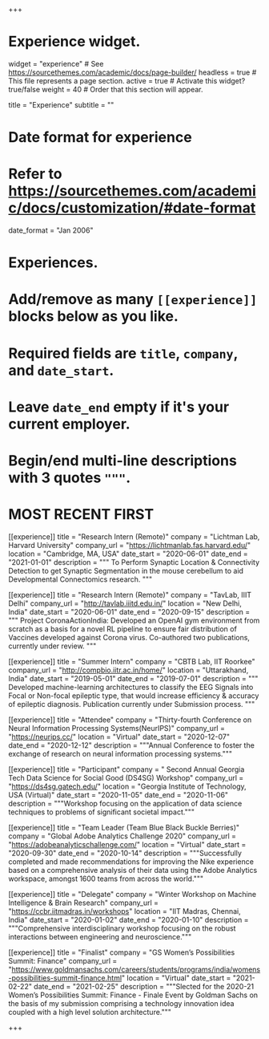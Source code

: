 +++
# Experience widget.
widget = "experience"  # See https://sourcethemes.com/academic/docs/page-builder/
headless = true  # This file represents a page section.
active = true  # Activate this widget? true/false
weight = 40  # Order that this section will appear.

title = "Experience"
subtitle = ""

# Date format for experience
#   Refer to https://sourcethemes.com/academic/docs/customization/#date-format
date_format = "Jan 2006"

# Experiences.
#   Add/remove as many `[[experience]]` blocks below as you like.
#   Required fields are `title`, `company`, and `date_start`.
#   Leave `date_end` empty if it's your current employer.
#   Begin/end multi-line descriptions with 3 quotes `"""`.
# MOST RECENT FIRST 

[[experience]]
  title = "Research Intern (Remote)"
  company = "Lichtman Lab, Harvard University"
  company_url = "https://lichtmanlab.fas.harvard.edu/"
  location = "Cambridge, MA, USA"
  date_start = "2020-06-01"
  date_end = "2021-01-01"
  description = """
  To Perform Synaptic Location & Connectivity Detection to get Synaptic Segmentation in the mouse
cerebellum to aid Developmental Connectomics research. 
  """

[[experience]]
  title = "Research Intern (Remote)"
  company = "TavLab, IIIT Delhi"
  company_url = "http://tavlab.iiitd.edu.in/"
  location = "New Delhi, India"
  date_start = "2020-06-01"
  date_end = "2020-09-15"
  description = """
  Project CoronaActionIndia: Developed an OpenAI gym environment from scratch as a basis for a novel RL pipeline to ensure
fair distribution of Vaccines developed against Corona virus. Co-authored two publications, currently under review. 
  """

[[experience]]
  title = "Summer Intern"
  company = "CBTB Lab, IIT Roorkee"
  company_url = "http://compbio.iitr.ac.in/home/"
  location = "Uttarakhand, India"
  date_start = "2019-05-01"
  date_end = "2019-07-01"
  description = """
  Developed machine-learning architectures to classify the EEG Signals into Focal or Non-focal
epileptic type, that would increase efficiency & accuracy of epileptic diagnosis. Publication currently under Submission process. 
  """

[[experience]]
  title = "Attendee"
  company = "Thirty-fourth Conference on Neural Information Processing Systems(NeurIPS)"
  company_url = "https://neurips.cc/"
  location = "Virtual"
  date_start = "2020-12-07"
  date_end = "2020-12-12"
  description = """Annual Conference to foster the exchange of research on neural information processing systems."""
  
[[experience]]
  title = "Participant"
  company = " Second Annual Georgia Tech Data Science for Social Good (DS4SG) Workshop"
  company_url = "https://ds4sg.gatech.edu/"
  location = "Georgia Institute of Technology, USA (Virtual)"
  date_start = "2020-11-05"
  date_end = "2020-11-06"
  description = """Workshop focusing on the application of data science techniques to problems of significant societal
impact."""
  
[[experience]]
  title = "Team Leader (Team Blue Black Buckle Berries)"
  company = "Global Adobe Analytics Challenge 2020"
  company_url = "https://adobeanalyticschallenge.com/"
  location = "Virtual"
  date_start = "2020-09-30"
  date_end = "2020-10-14"
  description = """Successfully completed and made recommendations for improving the Nike experience based on a
comprehensive analysis of their data using the Adobe Analytics workspace, amongst 1600 teams
from across the world."""
  
[[experience]]
  title = "Delegate"
  company = "Winter Workshop on Machine Intelligence & Brain Research"
  company_url = "https://ccbr.iitmadras.in/workshops"
  location = "IIT Madras, Chennai, India"
  date_start = "2020-01-02"
  date_end = "2020-01-10"
  description = """Comprehensive interdisciplinary workshop focusing on the robust interactions between engineering
and neuroscience."""

[[experience]]
  title = "Finalist"
  company = "GS Women’s Possibilities Summit: Finance"
  company_url = "https://www.goldmansachs.com/careers/students/programs/india/womens-possibilities-summit-finance.html"
  location = "Virtual"
  date_start = "2021-02-22"
  date_end = "2021-02-25"
  description = """Slected for the 2020-21 Women’s Possibilities Summit: Finance - Finale Event by Goldman Sachs on the basis of my submission comprising a technology innovation idea coupled with a high level solution architecture."""

+++
